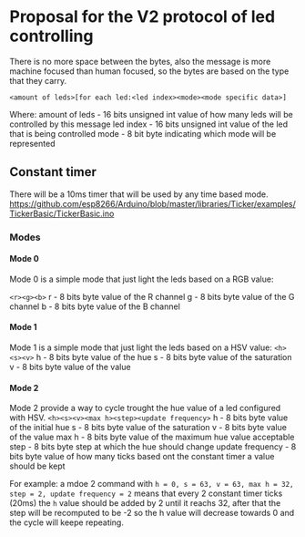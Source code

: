# Proposal for the V2 protocol of led controlling

There is no more space between the bytes, also the message is more machine focused than human focused, so the bytes are based on the type that they carry. 

`<amount of leds>[for each led:<led index><mode><mode specific data>]`

Where:
amount of leds - 16 bits unsigned int value of how many leds will be controlled by this message
led index - 16 bits unsigned int value of the led that is being controlled
mode - 8 bit byte indicating which mode will be represented

## Constant timer

There will be a 10ms timer that will be used by any time based mode.
https://github.com/esp8266/Arduino/blob/master/libraries/Ticker/examples/TickerBasic/TickerBasic.ino

### Modes

#### Mode 0

Mode 0 is a simple mode that just light the leds based on a RGB value:

`<r><g><b>`
r - 8 bits byte value of the R channel
g - 8 bits byte value of the G channel
b - 8 bits byte value of the B channel

#### Mode 1

Mode 1 is a simple mode that just light the leds based on a HSV value:
`<h><s><v>`
h - 8 bits byte value of the hue 
s - 8 bits byte value of the saturation
v - 8 bits byte value of the value

#### Mode 2

Mode 2 provide a way to cycle trought the hue value of a led configured with HSV.
`<h><s><v><max h><step><update frequency>`
h - 8 bits byte value of the initial hue 
s - 8 bits byte value of the saturation
v - 8 bits byte value of the value
max h - 8 bits byte value of the maximum hue value acceptable
step - 8 bits byte step at which the hue should change
update frequency - 8 bits byte value of how many ticks based ont the constant timer a value should be kept

For example: a mdoe 2 command with `h = 0, s = 63, v = 63, max h = 32, step = 2, update frequency = 2` means that every 2 constant timer ticks (20ms) the `h` value should be
added by 2 until it reachs 32, after that the step will be recomputed to be -2 so the h value will decrease towards 0 and the cycle will keepe repeating.
